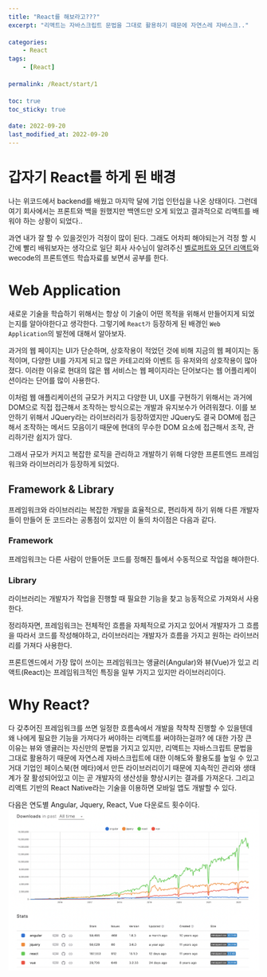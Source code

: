 ```yaml
---
title: "React를 해보라고???"
excerpt: "리액트는 자바스크립트 문법을 그대로 활용하기 때문에 자연스레 자바스크.."

categories:
    - React
tags:
    - [React]

permalink: /React/start/1

toc: true
toc_sticky: true

date: 2022-09-20
last_modified_at: 2022-09-20
---
```


# 갑자기 React를 하게 된 배경

나는 위코드에서 backend를 배웠고 마지막 달에 기업 인턴십을 나온 상태이다. 그런데 여기 회사에서는 프론트와 백을 원했지만 백엔드만 오게 되었고 결과적으로 리액트를 배워야 하는 상황이 되었다..

과연 내가 잘 할 수 있을것인가 걱정이 많이 된다. 그래도 어차피 해야되는거 걱정 할 시간에 빨리 배워보자는 생각으로 일단 회사 사수님이 알려주신 [벨로퍼트와 모던 리액트](https://react.vlpt.us/)와 wecode의 프론트엔드 학습자료를 보면서 공부를 한다.

# Web Application

새로운 기술을 학습하기 위해서는 항상 이 기술이 어떤 목적을 위해서 만들어지게 되었는지를 알아야한다고 생각한다. 그렇기에 `React가` 등장하게 된 배경인 `Web Application`의 발전에 대해서 알아보자.

과거의 웹 페이지는 UI가 단순하며, 상호작용이 적었던 것에 비해 지금의 웹 페이지는 동적이며, 다양한 UI를 가지게 되고 많은 카테고리와 이벤트 등 유저와의 상호작용이 많아졌다. 이러한 이유로 현대의 많은 웹 서비스는 웹 페이지라는 단어보다는 웹 어플리케이션이라는 단어를 많이 사용한다.

이처럼 웹 애플리케이션의 규모가 커지고 다양한 UI, UX를 구현하기 위해서는 과거에 DOM으로 직접 접근해서 조작하는 방식으로는 개발과 유지보수가 어려워졌다. 이를 보안하기 위해서 JQuery라는 라이브러리가 등장하였지만 JQuery도 결국 DOM에 접근해서 조작하는 메서드 모음이기 때문에 현대의 무수한 DOM 요소에 접근해서 조작, 관리하기란 쉽지가 않다.

그래서 규모가 커지고 복잡한 로직을 관리하고 개발하기 위해 다양한 프론트엔드 프레임워크와 라이브러리가 등장하게 되었다.

## Framework & Library

프레임워크와 라이브러리는 복잡한 개발을 효율적으로, 편리하게 하기 위해 다른 개발자들이 만들어 둔 코드라는 공통점이 있지만 이 둘의 차이점은 다음과 같다.

### Framework

프레임워크는 다른 사람이 만들어둔 코드를 정해진 틀에서 수동적으로 작업을 해야한다.

### Library

라이브러리는 개발자가 작업을 진행할 때 필요한 기능을 찾고 능동적으로 가져와서 사용한다.

정리하자면, 프레임워크는 전체적인 흐름을 자체적으로 가지고 있어서 개발자가 그 흐름을 따라서 코드를 작성해야하고, 라이브러리는 개발자가 흐름을 가지고 원하는 라이브러리를 가져다 사용한다.

프론트엔드에서 가장 많이 쓰이는 프레임워크는 앵귤러(Angular)와 뷰(Vue)가 있고 리액트(React)는 프레임워크적인 특징을 일부 가지고 있지만 라이브러리이다.

# Why React?

다 갖추어진 프레임워크를 쓰면 일정한 흐름속에서 개발을 착착착 진행할 수 있을텐데 왜 나에게 필요한 기능을 가져다가 써야하는 리액트를 써야하는걸까? 에 대한 가장 큰 이유는 뷰와 앵귤러는 자신만의 문법을 가지고 있지만, 리액트는 자바스크립트 문법을 그대로 활용하기 때문에 자연스레 자바스크립트에 대한 이해도와 활용도를 높일 수 있고 거대 기업인 페이스북(현 메타)에서 만든 라이브러리이기 때문에 지속적인 관리와 생태계가 잘 활성되어있고 이는 곧 개발자의 생산성을 향상시키는 결과를 가져온다. 그리고 리액트 기반의 React Native라는 기술을 이용하면 모바일 앱도 개발할 수 있다.

다음은 연도별 Angular, Jquery, React, Vue 다운로드 횟수이다.
![](../../assets/images/posts_img/React/2022-09-20-React.png)
